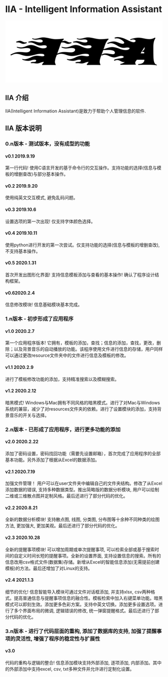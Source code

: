 # IIA - Intelligent Information Assistant
![IIA Demo](./resources/pic/IIA_logo.png)
## IIA 介绍
IIA(Intelligent Information Assistant)是致力于帮助个人管理信息的软件. 

## IIA 版本说明
### 0.n版本 - 测试版本，没有成型的功能

#### v0.1 2019.9.19
第一行代码! 使用C语言开发的基于命令行的交互操作。支持功能的选择(信息与模板的增删查改)与部分基本操作。

#### v0.2 2019.9.20
使用纯英文交互模式, 避免乱码问题。

#### v0.3 2019.10.6
设置选项的第一次出现! 仅支持字体颜色选择。

#### v0.4 2019.10.11
使用python进行开发的第一次尝试。仅支持功能的选择(信息与模板的增删查改), 不支持基本操作。

#### v0.5 2020.1.31
首次开发出图形化界面! 支持信息模板添加与查看的基本操作! 确认了程序设计结构框架。

#### v0.62020.2.4
信息修改模块! 信息基础模块基本完成。

### 1.n版本 - 初步形成了应用程序

#### v1.0 2020.2.7
第一个应用程序版本! 它拥有，模板的添加，查找；信息的添加，查找，更改，删除；以及背景音乐的自动播放的功能。该程序使用文件进行信息的存储，用户同样可以通过更改resource文件夹中的文件进行信息及模板的修改。

#### v1.1 2020.2.9
进行了模板修改功能的添加，支持精准搜索以及模糊搜索。

#### v1.2 2020.2.12
暗黑模式! Windows与Mac拥有不同风格的暗黑模式。进行了对Mac与Windows系统的兼容，减少了对resources文件夹的依赖。进行了设置模块的添加，支持背景音乐的开关与选择。 

### 2.n版本 - 已形成了应用程序，进行更多功能的添加

#### v2.0 2020.2.22
添加了密码设置，密码找回功能（需要先设置邮箱），首次完成了应用程序的全部基本功能。另外添加了根据从Excel的数据添加。

#### v2.1 2020.7.19
加强文件管理！ 用户可以在user文件夹中编辑自己的文件夹结构。修改了从Excel添加数据的错误, 支持多种数据类型。推出简略版的数据分析模块, 用户可以绘制二维或三维散点图并定制风格。最后还进行了部分代码的优化。

#### v2.2 2020.8.21
全新的数据分析模块! 支持散点图, 线图, 分类图, 分布图等十余种不同种类的绘图方法, 更加强大, 更加美观。最后还进行了部分代码的优化。

#### v2.3 2020.10.28
全新的提醒事项模块! 可以增加周期或单次提醒事项, 可以检索全部或基于搜索时间的自定义时间长短的提醒事项。全新的设置界面, 支持设置信息的搜索。所有的信息改用csv格式文件(数据集)存储。新增从Excel的智能信息添加(无需提前创建模板)的方法。最后还增加了对Linux的支持。

#### v2.4 2021.1.3
细节的优化! 信息智能导入模块可通过文件对话框添加, 并支持xlsx, csv两种格式。提高普通信息与提醒事项信息的融合性。模板检索中加入右键菜单功能。暗黑模式可以即刻生效。添加更多色彩方案。支持中英文切换。添加更多设置选项。进行了多个界面布局的微调, 逻辑错误的修改, 统一弹窗提醒格式。最后还进行了部分代码的优化。

### 3.n版本 - 进行了代码层面的重构, 添加了数据库的支持, 加强了提醒事项的灵活性, 增强了程序的稳定性与扩展性

#### v3.0 
代码的重构与逻辑的整合! 信息添加模块支持外部添加,  逐项添加, 内部添加。其中的外部添加中支持excel, csv, txt多种文件并允许进行定制化设置。
